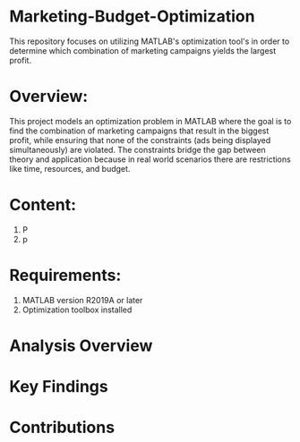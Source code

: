 # Marketing-Budget-Optimization
This repository focuses on utilizing MATLAB's optimization tool's in order to determine which combination of marketing campaigns yields the largest profit. 

# Overview:
This project models an optimization problem in MATLAB where the goal is to find the combination of marketing campaigns that result in the biggest profit, while ensuring that none of the constraints (ads being displayed simultaneously) are violated. The constraints bridge the gap between theory and application because in real world scenarios there are restrictions like time, resources, and budget. 

# Content:
1. P
2. p

# Requirements:
1. MATLAB version R2019A or later 
2. Optimization toolbox installed

# Analysis Overview


# Key Findings

# Contributions
